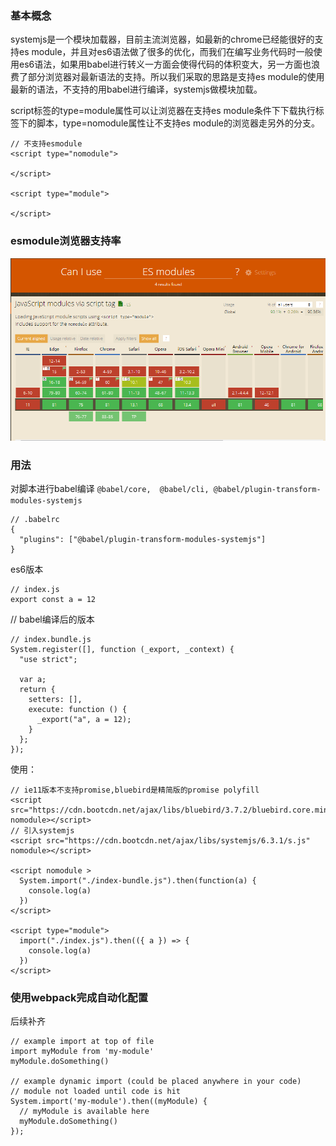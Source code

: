 ### 基本概念
systemjs是一个模块加载器，目前主流浏览器，如最新的chrome已经能很好的支持es module，并且对es6语法做了很多的优化，而我们在编写业务代码时一般使用es6语法，如果用babel进行转义一方面会使得代码的体积变大，另一方面也浪费了部分浏览器对最新语法的支持。所以我们采取的思路是支持es module的使用最新的语法，不支持的用babel进行编译，systemjs做模块加载。

script标签的type=module属性可以让浏览器在支持es module条件下下载执行标签下的脚本，type=nomodule属性让不支持es module的浏览器走另外的分支。


```
// 不支持esmodule
<script type="nomodule">

</script>

<script type="module">

</script>
```
### esmodule浏览器支持率
![](../../imgs/es6-01.png)

### 用法
对脚本进行babel编译
```@babel/core,  @babel/cli, @babel/plugin-transform-modules-systemjs```

```
// .babelrc
{
  "plugins": ["@babel/plugin-transform-modules-systemjs"]
}
```

es6版本
```
// index.js
export const a = 12

```

// babel编译后的版本
```
// index.bundle.js
System.register([], function (_export, _context) {
  "use strict";

  var a;
  return {
    setters: [],
    execute: function () {
      _export("a", a = 12);
    }
  };
});

```


使用：
```
// ie11版本不支持promise,bluebird是精简版的promise polyfill
<script src="https://cdn.bootcdn.net/ajax/libs/bluebird/3.7.2/bluebird.core.min.js" nomodule></script>
// 引入systemjs
<script src="https://cdn.bootcdn.net/ajax/libs/systemjs/6.3.1/s.js" nomodule></script>

<script nomodule >
  System.import("./index-bundle.js").then(function(a) {
    console.log(a)
  })
</script>

<script type="module">
  import("./index.js").then(({ a }) => {
    console.log(a)
  })
</script>
```


### 使用webpack完成自动化配置

后续补齐



```
// example import at top of file
import myModule from 'my-module'
myModule.doSomething()

// example dynamic import (could be placed anywhere in your code)
// module not loaded until code is hit
System.import('my-module').then((myModule) {
  // myModule is available here
  myModule.doSomething()
});
```